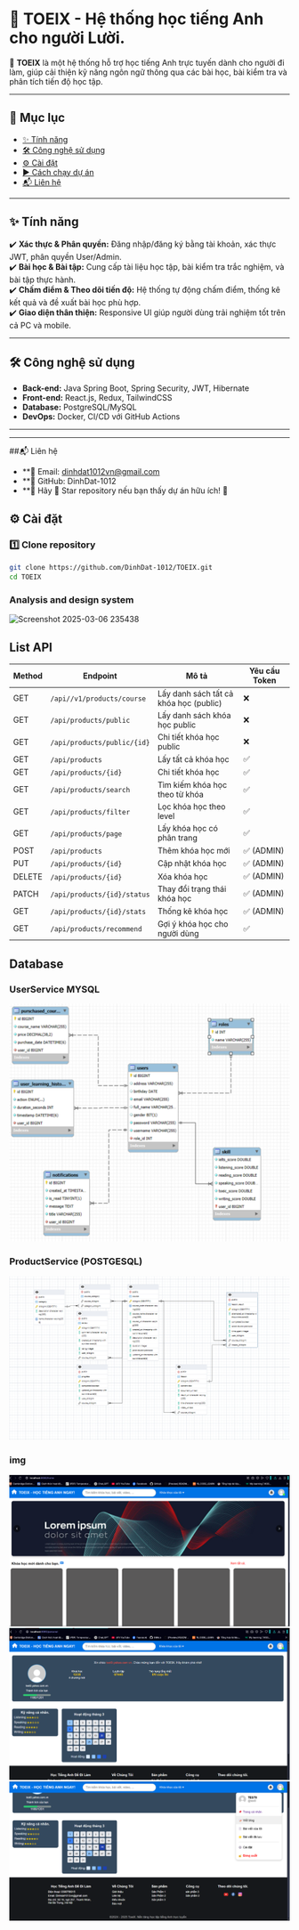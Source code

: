 # 📌 TOEIX - Hệ thống học tiếng Anh cho người Lười.  

🚀 **TOEIX** là một hệ thống hỗ trợ học tiếng Anh trực tuyến dành cho người đi làm, giúp cải thiện kỹ năng ngôn ngữ thông qua các bài học, bài kiểm tra và phân tích tiến độ học tập.

---

## 📜 Mục lục  
- [✨ Tính năng](#-tính-năng)  
- [🛠️ Công nghệ sử dụng](#️-công-nghệ-sử-dụng)  
- [⚙️ Cài đặt](#️-cài-đặt)  
- [▶️ Cách chạy dự án](#️-cách-chạy-dự-án)  
- [📬 Liên hệ](#-liên-hệ)  

---

## ✨ Tính năng  
✔️ **Xác thực & Phân quyền:** Đăng nhập/đăng ký bằng tài khoản, xác thực JWT, phân quyền User/Admin.  
✔️ **Bài học & Bài tập:** Cung cấp tài liệu học tập, bài kiểm tra trắc nghiệm, và bài tập thực hành.  
✔️ **Chấm điểm & Theo dõi tiến độ:** Hệ thống tự động chấm điểm, thống kê kết quả và đề xuất bài học phù hợp.  
✔️ **Giao diện thân thiện:** Responsive UI giúp người dùng trải nghiệm tốt trên cả PC và mobile.  

---

## 🛠️ Công nghệ sử dụng  
- **Back-end:** Java Spring Boot, Spring Security, JWT, Hibernate  
- **Front-end:** React.js, Redux, TailwindCSS  
- **Database:** PostgreSQL/MySQL  
- **DevOps:** Docker, CI/CD với GitHub Actions  

---
----
##📬 Liên hệ
- **📧 Email: dinhdat1012vn@gmail.com
- **🔗 GitHub: DinhDat-1012
- **📌 Hãy 🌟 Star repository nếu bạn thấy dự án hữu ích! 🚀

## ⚙️ Cài đặt  
### 1️⃣ Clone repository  
```bash
git clone https://github.com/DinhDat-1012/TOEIX.git
cd TOEIX
```
### Analysis and design system
![Screenshot 2025-03-06 235438](https://github.com/user-attachments/assets/ea212110-ba4f-4992-8bd8-bf7265774411)
##

## List API
| Method | Endpoint                    | Mô tả                                  | Yêu cầu Token |
| ------ |-----------------------------|----------------------------------------| ------------- |
| GET    | `/api//v1/products/course`  | Lấy danh sách tất cả khóa học (public) | ❌             |
| GET    | `/api/products/public`      | Lấy danh sách khóa học public          | ❌             |
| GET    | `/api/products/public/{id}` | Chi tiết khóa học public               | ❌             |
| GET    | `/api/products`             | Lấy tất cả khóa học                    | ✅             |
| GET    | `/api/products/{id}`        | Chi tiết khóa học                      | ✅             |
| GET    | `/api/products/search`      | Tìm kiếm khóa học theo từ khóa         | ✅             |
| GET    | `/api/products/filter`      | Lọc khóa học theo level                | ✅             |
| GET    | `/api/products/page`        | Lấy khóa học có phân trang             | ✅             |
| POST   | `/api/products`             | Thêm khóa học mới                      | ✅ (ADMIN)     |
| PUT    | `/api/products/{id}`        | Cập nhật khóa học                      | ✅ (ADMIN)     |
| DELETE | `/api/products/{id}`        | Xóa khóa học                           | ✅ (ADMIN)     |
| PATCH  | `/api/products/{id}/status` | Thay đổi trạng thái khóa học           | ✅ (ADMIN)     |
| GET    | `/api/products/{id}/stats`  | Thống kê khóa học                      | ✅ (ADMIN)     |
| GET    | `/api/products/recommend`   | Gợi ý khóa học cho người dùng          | ✅             |

## Database

### UserService MYSQL
![img.png](img.png)
### ProductService (POSTGESQL)
![img_1.png](img_1.png)
### img
![img_2.png](img_2.png)
![img_3.png](img_3.png)
![img_4.png](img_4.png)